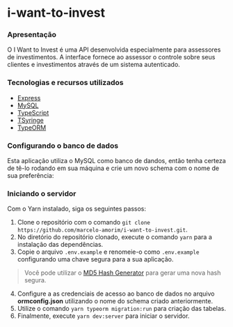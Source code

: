 # i-want-to-invest

<h3> Apresentação </h3>
<p>O I Want to Invest é uma API desenvolvida especialmente para assessores de investimentos. A interface fornece ao assessor o controle sobre seus clientes e investimentos através de um sistema autenticado. </p>

<h3> Tecnologias e recursos utilizados </h3>

- [Express](https://expressjs.com/pt-br/)
- [MySQL](https://www.mysql.com/)
- [TypeScript](https://www.typescriptlang.org/)
- [TSyringe](https://www.typescriptlang.org/)
- [TypeORM](https://typeorm.io/)

<h3> Configurando o banco de dados </h3>
<p>Esta aplicação utiliza o MySQL como banco de dandos, então tenha certeza de tê-lo rodando em sua máquina e crie um novo schema com o nome de sua preferência: </p>

<h3> Iniciando o servidor </h3>
<p>Com o Yarn instalado, siga os seguintes passos: </p>

1. Clone o repositório com o comando `git clone https://github.com/marcelo-amorim/i-want-to-invest.git`.
2. No diretório do repositório clonado, execute o comando `yarn` para a instalação das dependências.
3. Copie o arquivo `.env.example` e renomeie-o como `.env.example` configurando uma chave segura para a sua aplicação.
> Você pode utilizar o [MD5 Hash Generator](https://www.md5hashgenerator.com/) para gerar uma nova hash segura.
4. Configure a as credenciais de acesso ao banco de dados no arquivo **ormconfig.json** utilizando o nome do schema criado anteriormente.
5. Utilize o comando `yarn typeorm migration:run` para criação das tabelas.
6. Finalmente, execute `yarn dev:server` para iniciar o servidor.

<br>





